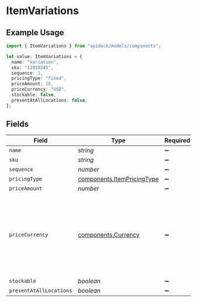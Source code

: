 # ItemVariations

## Example Usage

```typescript
import { ItemVariations } from "apideck/models/components";

let value: ItemVariations = {
  name: "Variation",
  sku: "11910345",
  sequence: 1,
  pricingType: "fixed",
  priceAmount: 10,
  priceCurrency: "USD",
  stockable: false,
  presentAtAllLocations: false,
};
```

## Fields

| Field                                                                                                                              | Type                                                                                                                               | Required                                                                                                                           | Description                                                                                                                        | Example                                                                                                                            |
| ---------------------------------------------------------------------------------------------------------------------------------- | ---------------------------------------------------------------------------------------------------------------------------------- | ---------------------------------------------------------------------------------------------------------------------------------- | ---------------------------------------------------------------------------------------------------------------------------------- | ---------------------------------------------------------------------------------------------------------------------------------- |
| `name`                                                                                                                             | *string*                                                                                                                           | :heavy_minus_sign:                                                                                                                 | N/A                                                                                                                                | Variation                                                                                                                          |
| `sku`                                                                                                                              | *string*                                                                                                                           | :heavy_minus_sign:                                                                                                                 | N/A                                                                                                                                | 11910345                                                                                                                           |
| `sequence`                                                                                                                         | *number*                                                                                                                           | :heavy_minus_sign:                                                                                                                 | N/A                                                                                                                                | 1                                                                                                                                  |
| `pricingType`                                                                                                                      | [components.ItemPricingType](../../models/components/itempricingtype.md)                                                           | :heavy_minus_sign:                                                                                                                 | N/A                                                                                                                                | fixed                                                                                                                              |
| `priceAmount`                                                                                                                      | *number*                                                                                                                           | :heavy_minus_sign:                                                                                                                 | N/A                                                                                                                                | 10                                                                                                                                 |
| `priceCurrency`                                                                                                                    | [components.Currency](../../models/components/currency.md)                                                                         | :heavy_minus_sign:                                                                                                                 | Indicates the associated currency for an amount of money. Values correspond to [ISO 4217](https://en.wikipedia.org/wiki/ISO_4217). | USD                                                                                                                                |
| `stockable`                                                                                                                        | *boolean*                                                                                                                          | :heavy_minus_sign:                                                                                                                 | N/A                                                                                                                                | false                                                                                                                              |
| `presentAtAllLocations`                                                                                                            | *boolean*                                                                                                                          | :heavy_minus_sign:                                                                                                                 | N/A                                                                                                                                | false                                                                                                                              |